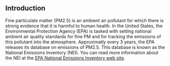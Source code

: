 ## Introduction

Fine particulate matter (PM2.5) is an ambient air pollutant for which there is strong evidence that it is harmful to human health. 
In the United States, the Environmental Protection Agency (EPA) is tasked with setting national ambient air quality standards for 
fine PM and for tracking the emissions of this pollutant into the atmosphere. Approximatly every 3 years, the EPA releases its 
database on emissions of PM2.5. This database is known as the National Emissions Inventory (NEI). You can read more information 
about the NEI at the <a href=http://www.epa.gov/ttn/chief/eiinformation.html>EPA National Emissions Inventory web site</a>.
